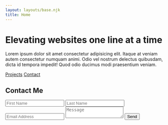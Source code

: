 ```yaml
---
layout: layouts/base.njk
title: Home
---
```


<main class="py-16">
  <div class="max-w-4xl mx-auto text-left">
    <h1 class="text-4xl font-bold max-w-100">Elevating websites one line at a time</h1>
    <p class="mt-4 text-gray-600 max-w-80">Lorem ipsum dolor sit amet consectetur adipisicing elit. Itaque at veniam autem consectetur numquam animi. Odio vel nostrum delectus quibusdam, dicta id tempora impedit! Quod odio ducimus modi praesentium veniam.</p>
    <div class="mt-6 space-x-4">
      <a href="#projects" class="bg-blue-600 text-white px-4 py-2 rounded">Projects</a>
      <a href="#contact" class="bg-blue-600 text-white px-4 py-2 rounded">Contact</a>
    </div>
  </div>
</main>

<section>

</section>

<section id="contact" class="py-16">

  <div class="max-w-4xl mx-auto grid grid-cols-1 md:grid-cols-2 gap-8">
    <div>
      <h2 class="text-2xl font-semibold mb-4">Contact Me</h2>
      <form class="space-y-4">
        <div class="grid grid-cols-2 gap-4">
          <input type="text" placeholder="First Name" class="border p-2 w-full" />
          <input type="text" placeholder="Last Name" class="border p-2 w-full" />
        </div>
        <input type="email" placeholder="Email Address" class="border p-2 w-full" />
        <textarea placeholder="Message" class="border p-2 w-full h-32"></textarea>
        <button class="bg-blue-600 text-white px-4 py-2 rounded" type="submit">Send</button>
      </form>
    </div>
    <div class="bg-gray-200 h-64 md:h-auto"></div>
  </div>
</section>

